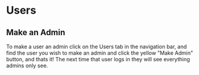 # Users

## Make an Admin

To make a user an admin click on the Users tab in the navigation bar, and find the user you wish to make an admin and click the yellow "Make Admin" button, and thats it! The next time that user logs in they will see everything admins only see.